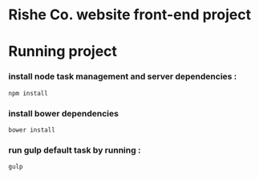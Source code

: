 # Rishe Co. website front-end project

# Running project 

### install node task management and server dependencies :
```
npm install
```

### install bower dependencies 
```
bower install
```

### run gulp default task by running :
``` 
gulp 
```
